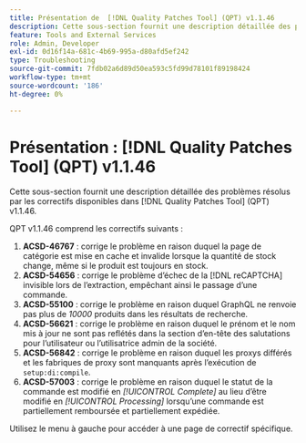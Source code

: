 ```yaml
---
title: Présentation de  [!DNL Quality Patches Tool] (QPT) v1.1.46
description: Cette sous-section fournit une description détaillée des problèmes résolus par les correctifs disponibles dans  [!DNL Quality Patches Tool] (QPT) v1.1.46.
feature: Tools and External Services
role: Admin, Developer
exl-id: 0d16f14a-681c-4b69-995a-d80afd5ef242
type: Troubleshooting
source-git-commit: 7fdb02a6d89d50ea593c5fd99d78101f89198424
workflow-type: tm+mt
source-wordcount: '186'
ht-degree: 0%

---
```


# Présentation : [!DNL Quality Patches Tool] (QPT) v1.1.46

Cette sous-section fournit une description détaillée des problèmes résolus par les correctifs disponibles dans [!DNL Quality Patches Tool] (QPT) v1.1.46.

QPT v1.1.46 comprend les correctifs suivants :

1. **ACSD-46767** : corrige le problème en raison duquel la page de catégorie est mise en cache et invalide lorsque la quantité de stock change, même si le produit est toujours en stock.
1. **ACSD-54656** : corrige le problème d’échec de la [!DNL reCAPTCHA] invisible lors de l’extraction, empêchant ainsi le passage d’une commande.
1. **ACSD-55100** : corrige le problème en raison duquel GraphQL ne renvoie pas plus de *10000* produits dans les résultats de recherche.
1. **ACSD-56621** : corrige le problème en raison duquel le prénom et le nom mis à jour ne sont pas reflétés dans la section d’en-tête des salutations pour l’utilisateur ou l’utilisatrice admin de la société.
1. **ACSD-56842** : corrige le problème en raison duquel les proxys différés et les fabriques de proxy sont manquants après l’exécution de `setup:di:compile`.
1. **ACSD-57003** : corrige le problème en raison duquel le statut de la commande est modifié en *[!UICONTROL Complete]* au lieu d’être modifié en *[!UICONTROL Processing]* lorsqu’une commande est partiellement remboursée et partiellement expédiée.

Utilisez le menu à gauche pour accéder à une page de correctif spécifique.
